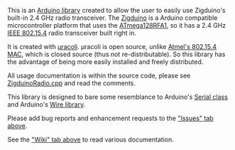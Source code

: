 This is an [Arduino library](http://www.arduino.cc/en/Reference/Libraries) created to allow the user to easily use Zigduino's built-in 2.4 GHz radio transceiver. The [Zigduino](http://www.logos-electro.com/zigduino) is a Arduino compatible microcontroller platform that uses the [ATmega128RFA1](http://www.atmel.com/dyn/products/product_card.asp?part_id=4692), so it has a 2.4 GHz [IEEE 802.15.4](http://en.wikipedia.org/wiki/IEEE_802.15.4) radio transceiver built right in.

It is created with [µracoli](http://www.nongnu.org/uracoli/). µracoli is open source, unlike [Atmel's 802.15.4 MAC](http://www.atmel.com/dyn/products/tools_card.asp?tool_id=4675&category_id=163&family_id=676&subfamily_id=2124), which is closed source (thus not re-distributable). So this library has the advantage of being more easily installed and freely distributed.

All usage documentation is within the source code, please see [ZigduinoRadio.cpp](http://code.google.com/p/zigduino-radio/source/browse/trunk/ZigduinoRadio/ZigduinoRadio.cpp) and read the comments.

This library is designed to bare some resemblance to Arduino's [Serial class](http://arduino.cc/en/Reference/Serial) and Arduino's [Wire library](http://arduino.cc/en/Reference/Wire).

Please add bug reports and enhancement requests to the ["Issues" tab above](http://code.google.com/p/zigduino-radio/issues/list).

See the ["Wiki" tab above](http://code.google.com/p/zigduino-radio/wiki) to read various documentation.